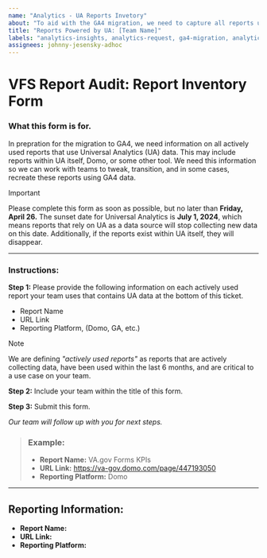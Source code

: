 ```yaml
---
name: "Analytics - UA Reports Invetory" 
about: "To aid with the GA4 migration, we need to capture all reports using GA data" 
title: "Reports Powered by UA: [Team Name]"
labels: "analytics-insights, analytics-request, ga4-migration, analytics-insights-form"
assignees: johnny-jesensky-adhoc
---
```

# VFS Report Audit: Report Inventory Form

### What this form is for.
In prepration for the migration to GA4, we need information on all actively used reports that use Universal Analytics (UA) data. This may include reports within UA itself, Domo, or some other tool. We need this information so we can work with teams to tweak, transition, and in some cases, recreate these reports using GA4 data. 

> [!IMPORTANT]
> Please complete this form as soon as possible, but no later than **Friday, April 26.** The sunset date for Universal Analytics is **July 1, 2024**, which means reports that rely on UA as a data source will stop collecting new data on this date. Additionally, if the reports exist within UA itself, they will disappear.

---

### Instructions:
**Step 1:** Please provide the following information on each actively used report your team uses that contains UA data at the bottom of this ticket.
- Report Name
- URL Link
- Reporting Platform, (Domo, GA, etc.)

> [!NOTE]
>  We are defining _"actively used reports"_ as reports that are actively collecting data, have been used within the last 6 months, and are critical to a use case on your team.
  
**Step 2:** Include your team within the title of this form.

**Step 3:** Submit this form.

_Our team will follow up with you for next steps._

> ### Example:
>- **Report Name:** VA.gov Forms KPIs
>- **URL Link:** https://va-gov.domo.com/page/447193050
>- **Reporting Platform:** Domo

---

## Reporting Information:
- **Report Name:**
- **URL Link:**
- **Reporting Platform:**





